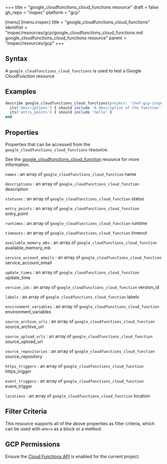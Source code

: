 +++
title = "google_cloudfunctions_cloud_functions resource"
draft = false
gh_repo = "inspec"
platform = "gcp"

[menu]
  [menu.inspec]
    title = "google_cloudfunctions_cloud_functions"
    identifier = "inspec/resources/gcp/google_cloudfunctions_cloud_functions.md google_cloudfunctions_cloud_functions resource"
    parent = "inspec/resources/gcp"
+++

## Syntax

A `google_cloudfunctions_cloud_functions` is used to test a Google CloudFunction resource

## Examples

```ruby
describe google_cloudfunctions_cloud_functions(project: 'chef-gcp-inspec', location: 'europe-west1') do
  its('descriptions') { should include 'A description of the function' }
  its('entry_points') { should include 'hello' }
end
```

## Properties

Properties that can be accessed from the `google_cloudfunctions_cloud_functions` resource:

See the [google_cloudfunctions_cloud_function](/inspec/resources/google_cloudfunctions_cloud_function/#properties) resource for more information.

`names`
: an array of `google_cloudfunctions_cloud_function` name

`descriptions`
: an array of `google_cloudfunctions_cloud_function` description

`statuses`
: an array of `google_cloudfunctions_cloud_function` status

`entry_points`
: an array of `google_cloudfunctions_cloud_function` entry_point

`runtimes`
: an array of `google_cloudfunctions_cloud_function` runtime

`timeouts`
: an array of `google_cloudfunctions_cloud_function` timeout

`available_memory_mbs`
: an array of `google_cloudfunctions_cloud_function` available_memory_mb

`service_account_emails`
: an array of `google_cloudfunctions_cloud_function` service_account_email

`update_times`
: an array of `google_cloudfunctions_cloud_function` update_time

`version_ids`
: an array of `google_cloudfunctions_cloud_function` version_id

`labels`
: an array of `google_cloudfunctions_cloud_function` labels

`environment_variables`
: an array of `google_cloudfunctions_cloud_function` environment_variables

`source_archive_urls`
: an array of `google_cloudfunctions_cloud_function` source_archive_url

`source_upload_urls`
: an array of `google_cloudfunctions_cloud_function` source_upload_url

`source_repositories`
: an array of `google_cloudfunctions_cloud_function` source_repository

`https_triggers`
: an array of `google_cloudfunctions_cloud_function` https_trigger

`event_triggers`
: an array of `google_cloudfunctions_cloud_function` event_trigger

`locations`
: an array of `google_cloudfunctions_cloud_function` location

## Filter Criteria

This resource supports all of the above properties as filter criteria, which can be used
with `where` as a block or a method.

## GCP Permissions

Ensure the [Cloud Functions API](https://console.cloud.google.com/apis/library/cloudfunctions.googleapis.com/) is enabled for the current project.
